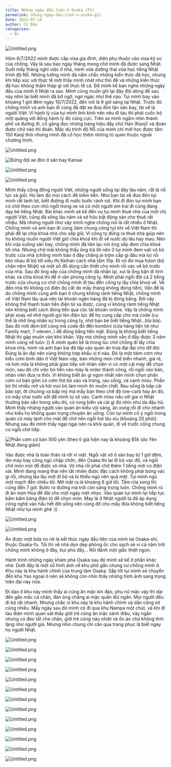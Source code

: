 ```yaml
---
title: Những ngày đầu tiên ở Osaka (P1)
permalink: nhung-ngay-dau-tien-o-osaka-p1/
date: 2022-07-14
author: Cô Đào
categories:
  - Đi
---
```


![Untitled.png](https://prod-files-secure.s3.us-west-2.amazonaws.com/1c35bcdc-42a4-44e8-9d9c-01e2d858c279/5cc0db38-aba3-4592-aee9-ed4f11b22b01/Untitled.png?X-Amz-Algorithm=AWS4-HMAC-SHA256&X-Amz-Content-Sha256=UNSIGNED-PAYLOAD&X-Amz-Credential=AKIAT73L2G45HZZMZUHI%2F20240313%2Fus-west-2%2Fs3%2Faws4_request&X-Amz-Date=20240313T024017Z&X-Amz-Expires=3600&X-Amz-Signature=164d761642e5fb4a73f887b940728ab35f0d9bc91afe69e8ad5b88c96c968964&X-Amz-SignedHeaders=host&x-id=GetObject)

Hôm 6/7/2022 mình được cấp visa gia đình, diện phụ thuộc vào visa kỹ sư của chồng. Vậy là sau bao ngày tháng mong chờ mình đã được sang Nhật. Suốt mấy tháng nghỉ việc ở nhà, mình vừa dưỡng thai vừa học tiếng Nhật trình độ N5. Những tưởng mình đã nắm chắc những kiến thức đã học, nhưng khi tiếp xúc với thực tế mới thấy mình nhát như thỏ đế và những kiến thức đã học không thấm tháp gì với thực tế cả. Để mình kể bạn nghe những ngày đầu của mình ở Nhật ra sao. Mình cũng muốn ghi lại đây đôi dòng để sau này nhìn lại biết mình đã bỡ ngỡ, ngơ ngác như thế nào.
Tụi mình bay vào khoảng 1 giờ đêm ngày 10/7/2022, đến nơi là 9 giờ sáng tại Nhật. Trước đó chồng mình và anh bạn đi cùng đã đặt xe đưa đón tận sân bay, tài xế là người Việt. Vì hành lý của tụi mình lỉnh kỉnh nên nếu đi tàu thì phải cuốc bộ một quãng với đống hành lý đó cũng cực. Trên xe mình ngắm nhìn thành phố và đường đi, cố gắng đọc những bảng hiệu đầy chữ Hán (Kanji) và đoán được chữ nào thì đoán. Mặc dù trình độ N5 của mình chỉ mới học được tầm 150 Kanji thôi nhưng mình đã cố học thêm những từ quen thuộc ngoài chương trình.

![Untitled.png](https://prod-files-secure.s3.us-west-2.amazonaws.com/1c35bcdc-42a4-44e8-9d9c-01e2d858c279/403bb1f1-9755-47d7-8591-6e679f337147/Untitled.png?X-Amz-Algorithm=AWS4-HMAC-SHA256&X-Amz-Content-Sha256=UNSIGNED-PAYLOAD&X-Amz-Credential=AKIAT73L2G45HZZMZUHI%2F20240313%2Fus-west-2%2Fs3%2Faws4_request&X-Amz-Date=20240313T024017Z&X-Amz-Expires=3600&X-Amz-Signature=79d62a311e302fdac4dc0b44c8ea57b2c02ac164e3568953173847ef335dc9d0&X-Amz-SignedHeaders=host&x-id=GetObject)

![Đứng đợi xe đón ở sân bay Kansai](https://prod-files-secure.s3.us-west-2.amazonaws.com/1c35bcdc-42a4-44e8-9d9c-01e2d858c279/08842bef-ce9a-4940-8723-183fc242f7e7/Untitled.png?X-Amz-Algorithm=AWS4-HMAC-SHA256&X-Amz-Content-Sha256=UNSIGNED-PAYLOAD&X-Amz-Credential=AKIAT73L2G45HZZMZUHI%2F20240313%2Fus-west-2%2Fs3%2Faws4_request&X-Amz-Date=20240313T024017Z&X-Amz-Expires=3600&X-Amz-Signature=c9f122177a957dd7dffca5c34ff8d195787efc5d25316cef51c03c5752f5eb84&X-Amz-SignedHeaders=host&x-id=GetObject)

![Untitled.png](https://prod-files-secure.s3.us-west-2.amazonaws.com/1c35bcdc-42a4-44e8-9d9c-01e2d858c279/8fe87e9b-c7ee-4601-b477-08a9f8a6831d/Untitled.png?X-Amz-Algorithm=AWS4-HMAC-SHA256&X-Amz-Content-Sha256=UNSIGNED-PAYLOAD&X-Amz-Credential=AKIAT73L2G45HZZMZUHI%2F20240313%2Fus-west-2%2Fs3%2Faws4_request&X-Amz-Date=20240313T024017Z&X-Amz-Expires=3600&X-Amz-Signature=b90226dfae992ea85be2e78a00ed752fe2f09403e9717b596246bc167aa54e6c&X-Amz-SignedHeaders=host&x-id=GetObject)

![Untitled.png](https://prod-files-secure.s3.us-west-2.amazonaws.com/1c35bcdc-42a4-44e8-9d9c-01e2d858c279/6c815ef1-05f3-4909-b913-e963820b66dd/Untitled.png?X-Amz-Algorithm=AWS4-HMAC-SHA256&X-Amz-Content-Sha256=UNSIGNED-PAYLOAD&X-Amz-Credential=AKIAT73L2G45HZZMZUHI%2F20240313%2Fus-west-2%2Fs3%2Faws4_request&X-Amz-Date=20240313T024017Z&X-Amz-Expires=3600&X-Amz-Signature=91fc39d0727a780423b720867bfd22fae4ee05be102383d02163033a90c40b6a&X-Amz-SignedHeaders=host&x-id=GetObject)

Mình thấy cộng đồng người Việt, những người sống tại đây lâu năm, rất là nỗ lực và giỏi. Họ làm đủ mọi cách để kiếm tiền. Như bạn tài xế đưa đón tụi mình rất lanh lợi, biết đường đi nước bước rành rọt. Khi đi đón tụi mình bạn có chở theo con nhỏ ngồi trong xe và có một người em trai đi cùng đang dạy bé tiếng Nhật. Bài khác mình sẽ kể đến vụ tụi mình thuê nhà của một chị người Việt, cũng đã sống lâu năm và sở hữu bất động sản cho thuê rất nhiều. Mà những người như vậy mình nghe chồng nói là rất nhiều ở Nhật.
Chồng mình và anh bạn đi cùng (làm chung công ty) khi về Việt Nam thì phải để lại chìa khoá nhà cho sếp giữ. Vì công ty đứng ra thuê nhà giúp nên họ không muốn người Việt giữ chìa khoá khi đi về nước dù lâu hay mau. Nên khi vừa xuống sân bay, chồng mình đã liên lạc nói ông sếp đem chìa khoá tới nhà. Nhưng chờ mãi không thấy ổng trả lời nên 3 tụi mình đem vali vô bỏ trước cửa nhà (chồng mình bảo ở đây chẳng ai trộm cắp gì đâu mà lo) rồi kéo nhau đi bộ tới siêu thị Keihan cách nhà tầm 10p. Đi vô đó mua futon (bộ chăn nệm Nhật) và một số đồ dùng cần thiết cho mình rồi vác về bỏ trước cửa nhà. Sau đó ông sếp của chồng mình đã nhắn lại, xui là ổng bận đi tỉnh khác và chìa khoá thì để ở văn phòng công ty. Mình phải ngồi đợi cả 2 tiếng trước cửa chung cư chờ chồng mình đi tàu đến công ty lấy chìa khoá về.
Về đến nhà thì không có điện (bị cắt do mấy tháng không đóng tiền). Vấn đề là do chồng mình cùng anh bạn ở chung không rành tiếng Nhật, chồng mình về Việt Nam lâu quá nên tài khoản ngân hàng đã bị đóng băng. Bởi vậy không thể thanh toán tiền điện từ xa được, cũng vì không rành tiếng Nhật nên không biết cách đóng tiền qua các tài khoản online. Vậy là chồng mình phải xoay xở nhờ người gọi lên điện lực để họ cung cấp cho mã code (cụ thể là nhờ ông nhân sự trong công ty, nhờ bạn bè biết tiếng Nhật...bla bla). Sau đó mới đem bill cùng mã code đó đến kombini (cửa hàng tiện lợi như Family mart, 7-eleven..) để đóng bằng tiền mặt.
Đúng là không biết tiếng Nhật thì gặp muôn vàn khó khăn. Vậy mà chồng mình vẫn ở đây được 3 năm mình cũng nể luôn :))
À mình quên kể là trong lúc chờ chồng đi lấy chìa khoá nhà, mình và anh bạn kia đã tấp vào quán ăn trưa đại đại cho đỡ đói. Đúng là ăn đại nên cũng không hợp khẩu vị tí nào. Đó là một tiệm cơm như kiểu cơm bình dân ở Việt Nam vậy, bán những món chế biến nhanh, giá rẻ, và hơn nữa là không phải giao tiếp với nhân viên vì có một cái máy để chọn món, sau đó chỉ việc bỏ tiền vào máy là order thành công, rồi ngồi vào bàn, nhân viên đưa ra thôi.
Vì không biết ăn gì ngon nhất nên mình chọn phần cơm cơ bản gồm có cơm thịt bò xào và trứng, rau sống, và canh miso. Phần bò thì nhiều mỡ và hôi mùi bò làm mình ớn muốn chết. Rau sống là bắp cải bào sợi, ớt chuông và bắp mỹ mà mấy bạn theo chế độ low-carb hay ăn đó, có mấy chai nước sốt để mình tự xịt vào. Canh miso nấu với gia vị Nhật thường bán sẵn trong siêu thị, có rong biển và cái gì đó nhìn như da đậu hũ. Mình thấy những người vào quán ăn kiểu vội vàng, ăn xong rồi đi cho nhanh như kiểu họ không quan trọng chuyện ăn uống. Còn tụi mình cố ý ngồi trong quán có máy lạnh cho mát để chờ nên ngồi hơi lâu xíu (khoảng 20 phút). Nhưng sau đó mình thấy ngại ngại nên ra khỏi quán, đi về trước cổng chung cư ngồi chờ tiếp.

![Phần cơm cơ bản 500 yên (theo tỉ giá hiện nay là khoảng 85k (do Yên Nhật đang giảm)](https://prod-files-secure.s3.us-west-2.amazonaws.com/1c35bcdc-42a4-44e8-9d9c-01e2d858c279/092f4f33-cf27-41e6-b94c-15711dae2841/Untitled.png?X-Amz-Algorithm=AWS4-HMAC-SHA256&X-Amz-Content-Sha256=UNSIGNED-PAYLOAD&X-Amz-Credential=AKIAT73L2G45HZZMZUHI%2F20240313%2Fus-west-2%2Fs3%2Faws4_request&X-Amz-Date=20240313T024017Z&X-Amz-Expires=3600&X-Amz-Signature=c7a1a911648b1c2f009bcd2cf4b96371bba283b0396d4319254338fd945ccde8&X-Amz-SignedHeaders=host&x-id=GetObject)

Vào được nhà là toàn thân rã rời vì mệt. Ngồi vật vờ ở sân bay từ 1 giờ đêm, lên máy bay cũng ngủ chập chờn, đến Osaka thì lại đi bộ vác đồ, và ngồi chờ mòn mỏi để được vô nhà. Vô nhà rồi phải chờ thêm 1 tiếng mới có điện xài. Mình đang mang thai nên tất nhiên được đặc cách không phải bưng vác gì rồi, nhưng lâu lâu mới đi bộ và bị thiếu ngủ nên quá mệt. Tụi mình ngủ một mạch đến chiều tối. Mở mắt ra là khoảng 6 giờ tối. Tắm rửa xong thì cũng đến 7 giờ. Bước ra đường mà trời còn sáng trưng luôn. Chồng mình rủ đi ăn món Hoa để đãi cho một ngày mệt nhọc. Vào quán tụi mình lại tiếp tục bấm bấm bảng điện tử để chọn món. May là ở Nhật người ta đã áp dụng công nghệ vào hầu hết đời sống nên cũng đỡ cho mấy đứa không biết tiếng Nhật như tụi mình ghê :))

![Untitled.png](https://prod-files-secure.s3.us-west-2.amazonaws.com/1c35bcdc-42a4-44e8-9d9c-01e2d858c279/16515e4c-2a76-4e48-9212-b3b59c383f0f/Untitled.png?X-Amz-Algorithm=AWS4-HMAC-SHA256&X-Amz-Content-Sha256=UNSIGNED-PAYLOAD&X-Amz-Credential=AKIAT73L2G45HZZMZUHI%2F20240313%2Fus-west-2%2Fs3%2Faws4_request&X-Amz-Date=20240313T024017Z&X-Amz-Expires=3600&X-Amz-Signature=f425e8c98673b7f73e2d62d201fb20bb7cb0a021839907ed8d7a31ae539669c6&X-Amz-SignedHeaders=host&x-id=GetObject)

![Untitled.png](https://prod-files-secure.s3.us-west-2.amazonaws.com/1c35bcdc-42a4-44e8-9d9c-01e2d858c279/2fb8f781-baeb-48e2-b488-380a3935fea3/Untitled.png?X-Amz-Algorithm=AWS4-HMAC-SHA256&X-Amz-Content-Sha256=UNSIGNED-PAYLOAD&X-Amz-Credential=AKIAT73L2G45HZZMZUHI%2F20240313%2Fus-west-2%2Fs3%2Faws4_request&X-Amz-Date=20240313T024017Z&X-Amz-Expires=3600&X-Amz-Signature=c47c3898fd8844d06d58dcab9be6cfab43fed4aa6d998e3428410d839c2a1a73&X-Amz-SignedHeaders=host&x-id=GetObject)

Ăn được một bữa no nê là kết thúc ngày đầu tiên của mình tại Osaka-shi, thuộc Osaka-fu. Tối thì về nhà dọn dẹp phòng ốc cho sạch sẽ vì cả năm trời chồng mình không ở đây, bụi phủ đầy... Rồi đánh một giấc thiệt ngon.

Hành trình những ngày khám phá Osaka sau đó mình sẽ kể ở phần khác nhé.
Dưới đây là một số hình ảnh về khu phố gần chung cư chồng mình ở. Khu này là khu hành chính của trung tâm Osaka. Sắp tới tụi mình sẽ chuyển đến khu Yao ngoại ô nên sẽ không còn nhìn thấy những hình ảnh sang trọng hiện đại này nữa.

Đi dạo ở khu này mình thấy ai cũng ăn mặc kín đáo, phụ nữ mặc váy thì dài đến gần mắc cá chân, đàn ông chẳng ai mặc quần đùi ngắn. Mọi người đều đi bộ rất nhanh. Nhưng chắc vì khu này là khu hành chính và dân công sở cũng nhiều. Mấy ngày sau đó mình có đi qua khu Nampa một chút, và khi đi tàu điện mình quan sát thấy giới trẻ cũng ăn mặc sành điệu, váy ngắn nhưng có đeo tất che chân, giới trẻ cũng náo nhiệt và ồn ào chứ không tĩnh lặng như người già. Nhưng nhìn chung chỉ cần qua trang phục là biết ngay họ người Nhật.

![Untitled.png](https://prod-files-secure.s3.us-west-2.amazonaws.com/1c35bcdc-42a4-44e8-9d9c-01e2d858c279/238be3b7-a57a-42ff-a3da-32a1726ca990/Untitled.png?X-Amz-Algorithm=AWS4-HMAC-SHA256&X-Amz-Content-Sha256=UNSIGNED-PAYLOAD&X-Amz-Credential=AKIAT73L2G45HZZMZUHI%2F20240313%2Fus-west-2%2Fs3%2Faws4_request&X-Amz-Date=20240313T024017Z&X-Amz-Expires=3600&X-Amz-Signature=e4106634e90ee6d71014f664f3688ae3053e45d7f003a1615b50746c3ccf2e02&X-Amz-SignedHeaders=host&x-id=GetObject)

![Untitled.png](https://prod-files-secure.s3.us-west-2.amazonaws.com/1c35bcdc-42a4-44e8-9d9c-01e2d858c279/a22d675d-3f60-423c-8f59-ec271072a116/Untitled.png?X-Amz-Algorithm=AWS4-HMAC-SHA256&X-Amz-Content-Sha256=UNSIGNED-PAYLOAD&X-Amz-Credential=AKIAT73L2G45HZZMZUHI%2F20240313%2Fus-west-2%2Fs3%2Faws4_request&X-Amz-Date=20240313T024017Z&X-Amz-Expires=3600&X-Amz-Signature=5edd99cc391fa79a66acf49d2cc6fef281a2e06f55fe0542dd881f8c4a245f9d&X-Amz-SignedHeaders=host&x-id=GetObject)

![Untitled.png](https://prod-files-secure.s3.us-west-2.amazonaws.com/1c35bcdc-42a4-44e8-9d9c-01e2d858c279/1e3e4e1d-5655-4347-87ec-9c5ebfc7e5cd/Untitled.png?X-Amz-Algorithm=AWS4-HMAC-SHA256&X-Amz-Content-Sha256=UNSIGNED-PAYLOAD&X-Amz-Credential=AKIAT73L2G45HZZMZUHI%2F20240313%2Fus-west-2%2Fs3%2Faws4_request&X-Amz-Date=20240313T024017Z&X-Amz-Expires=3600&X-Amz-Signature=b7577a241e716b746cc757bc577bdf781e5ced49c5e628257c9e85124b560a61&X-Amz-SignedHeaders=host&x-id=GetObject)

![Untitled.png](https://prod-files-secure.s3.us-west-2.amazonaws.com/1c35bcdc-42a4-44e8-9d9c-01e2d858c279/5a2c854a-d92a-44b3-b355-79fb7f89cac0/Untitled.png?X-Amz-Algorithm=AWS4-HMAC-SHA256&X-Amz-Content-Sha256=UNSIGNED-PAYLOAD&X-Amz-Credential=AKIAT73L2G45HZZMZUHI%2F20240313%2Fus-west-2%2Fs3%2Faws4_request&X-Amz-Date=20240313T024017Z&X-Amz-Expires=3600&X-Amz-Signature=3f7ec5adecc56ac607fda78ef18688bb9c61366f8a5f64a1a491506201c059c0&X-Amz-SignedHeaders=host&x-id=GetObject)

![Untitled.png](https://prod-files-secure.s3.us-west-2.amazonaws.com/1c35bcdc-42a4-44e8-9d9c-01e2d858c279/f99115ff-9519-44d8-be3b-df313437e872/Untitled.png?X-Amz-Algorithm=AWS4-HMAC-SHA256&X-Amz-Content-Sha256=UNSIGNED-PAYLOAD&X-Amz-Credential=AKIAT73L2G45HZZMZUHI%2F20240313%2Fus-west-2%2Fs3%2Faws4_request&X-Amz-Date=20240313T024017Z&X-Amz-Expires=3600&X-Amz-Signature=6ed283677309876f2a432a97dc59b6b120c000dd7d51442efd0b6ea858fd891c&X-Amz-SignedHeaders=host&x-id=GetObject)

![Untitled.png](https://prod-files-secure.s3.us-west-2.amazonaws.com/1c35bcdc-42a4-44e8-9d9c-01e2d858c279/84fd777c-b24d-48a2-806d-7f7f13344a2f/Untitled.png?X-Amz-Algorithm=AWS4-HMAC-SHA256&X-Amz-Content-Sha256=UNSIGNED-PAYLOAD&X-Amz-Credential=AKIAT73L2G45HZZMZUHI%2F20240313%2Fus-west-2%2Fs3%2Faws4_request&X-Amz-Date=20240313T024017Z&X-Amz-Expires=3600&X-Amz-Signature=e2aacb59d895d6dcc3573e5955919140cc8a2811e77f2b2d2d6899b781ecbff9&X-Amz-SignedHeaders=host&x-id=GetObject)

![Untitled.png](https://prod-files-secure.s3.us-west-2.amazonaws.com/1c35bcdc-42a4-44e8-9d9c-01e2d858c279/304895a5-9ff0-4928-b04d-4d178a7675eb/Untitled.png?X-Amz-Algorithm=AWS4-HMAC-SHA256&X-Amz-Content-Sha256=UNSIGNED-PAYLOAD&X-Amz-Credential=AKIAT73L2G45HZZMZUHI%2F20240313%2Fus-west-2%2Fs3%2Faws4_request&X-Amz-Date=20240313T024017Z&X-Amz-Expires=3600&X-Amz-Signature=64801678e92963afe9a1d271e75b0c82fb9a5190e2446e4a50431a8587eee628&X-Amz-SignedHeaders=host&x-id=GetObject)

![Untitled.png](https://prod-files-secure.s3.us-west-2.amazonaws.com/1c35bcdc-42a4-44e8-9d9c-01e2d858c279/3e537b61-810c-4c90-a242-12d6b5aa6724/Untitled.png?X-Amz-Algorithm=AWS4-HMAC-SHA256&X-Amz-Content-Sha256=UNSIGNED-PAYLOAD&X-Amz-Credential=AKIAT73L2G45HZZMZUHI%2F20240313%2Fus-west-2%2Fs3%2Faws4_request&X-Amz-Date=20240313T024017Z&X-Amz-Expires=3600&X-Amz-Signature=204d2d97565bf5aaaf7a655017795b41ddfab50bfabf463b74548cda2aaf9a34&X-Amz-SignedHeaders=host&x-id=GetObject)

![Untitled.png](https://prod-files-secure.s3.us-west-2.amazonaws.com/1c35bcdc-42a4-44e8-9d9c-01e2d858c279/f12ea6e3-721e-48a6-9411-5654554459bc/Untitled.png?X-Amz-Algorithm=AWS4-HMAC-SHA256&X-Amz-Content-Sha256=UNSIGNED-PAYLOAD&X-Amz-Credential=AKIAT73L2G45HZZMZUHI%2F20240313%2Fus-west-2%2Fs3%2Faws4_request&X-Amz-Date=20240313T024017Z&X-Amz-Expires=3600&X-Amz-Signature=e1ebf3bed76b7ffb2c69874045228db9c9219dbd43dfc0e684bc46c587abab21&X-Amz-SignedHeaders=host&x-id=GetObject)

![Untitled.png](https://prod-files-secure.s3.us-west-2.amazonaws.com/1c35bcdc-42a4-44e8-9d9c-01e2d858c279/dfa331ea-3caf-4456-bac6-9fcaec4867c8/Untitled.png?X-Amz-Algorithm=AWS4-HMAC-SHA256&X-Amz-Content-Sha256=UNSIGNED-PAYLOAD&X-Amz-Credential=AKIAT73L2G45HZZMZUHI%2F20240313%2Fus-west-2%2Fs3%2Faws4_request&X-Amz-Date=20240313T024017Z&X-Amz-Expires=3600&X-Amz-Signature=1eab3b346842f42ae820f15a6eaeeac9c289682d757735b9a482c2a302c0b361&X-Amz-SignedHeaders=host&x-id=GetObject)

![Untitled.png](https://prod-files-secure.s3.us-west-2.amazonaws.com/1c35bcdc-42a4-44e8-9d9c-01e2d858c279/eb920b52-9896-4bdf-b20d-7722f1d2d29f/Untitled.png?X-Amz-Algorithm=AWS4-HMAC-SHA256&X-Amz-Content-Sha256=UNSIGNED-PAYLOAD&X-Amz-Credential=AKIAT73L2G45HZZMZUHI%2F20240313%2Fus-west-2%2Fs3%2Faws4_request&X-Amz-Date=20240313T024017Z&X-Amz-Expires=3600&X-Amz-Signature=8e578fde30214051adbf4eb2f93ce2937c91f53b37846d608ce1a68610d47d4d&X-Amz-SignedHeaders=host&x-id=GetObject)

![Untitled.png](https://prod-files-secure.s3.us-west-2.amazonaws.com/1c35bcdc-42a4-44e8-9d9c-01e2d858c279/6ad3272e-b127-47a9-93fc-78ee53f964a8/Untitled.png?X-Amz-Algorithm=AWS4-HMAC-SHA256&X-Amz-Content-Sha256=UNSIGNED-PAYLOAD&X-Amz-Credential=AKIAT73L2G45HZZMZUHI%2F20240313%2Fus-west-2%2Fs3%2Faws4_request&X-Amz-Date=20240313T024017Z&X-Amz-Expires=3600&X-Amz-Signature=bdb3424bf7ba0a7a8d84eebcf712071172359b91ea064cf68ecd0e582b728f70&X-Amz-SignedHeaders=host&x-id=GetObject)

![Untitled.png](https://prod-files-secure.s3.us-west-2.amazonaws.com/1c35bcdc-42a4-44e8-9d9c-01e2d858c279/4ac946f4-ad54-494f-b07d-79d7e49ec3be/Untitled.png?X-Amz-Algorithm=AWS4-HMAC-SHA256&X-Amz-Content-Sha256=UNSIGNED-PAYLOAD&X-Amz-Credential=AKIAT73L2G45HZZMZUHI%2F20240313%2Fus-west-2%2Fs3%2Faws4_request&X-Amz-Date=20240313T024017Z&X-Amz-Expires=3600&X-Amz-Signature=a626c1be2a36731735e7614d009eb737cfe5c03f78680f99bffb6a0dacc21d3b&X-Amz-SignedHeaders=host&x-id=GetObject)
